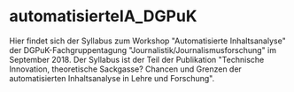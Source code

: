 # automatisierteIA_DGPuK
Hier findet sich der Syllabus zum Workshop "Automatisierte Inhaltsanalyse" der DGPuK-Fachgruppentagung "Journalistik/Journalismusforschung" im September 2018. Der Syllabus ist der Teil der Publikation "Technische Innovation, theoretische Sackgasse? Chancen und Grenzen der automatisierten Inhaltsanalyse in Lehre und Forschung".
